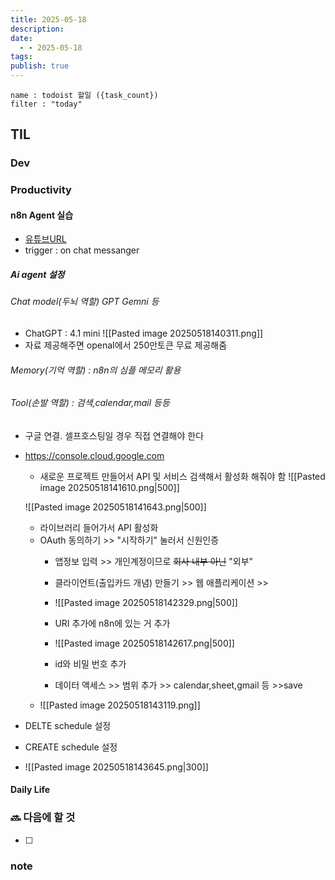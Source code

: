 ```yaml
---
title: 2025-05-18
description: 
date:
  - - 2025-05-18
tags: 
publish: true
---
```


```todoist
name : todoist 할일 ({task_count})
filter : "today"
```

## TIL
### Dev

### Productivity
#### n8n Agent 실습
- [유튜브URL](https://youtu.be/VlsgHC5xkPA?si=5P-WVzIgNsGMpyR6)
- trigger : on chat messanger
##### Ai agent 설정
###### Chat model(두뇌 역할) GPT Gemni 등
- ChatGPT : 4.1 mini 
	![[Pasted image 20250518140311.png]]
- 자료 제공해주면 openaI에서 250만토큰 무료 제공해줌
###### Memory(기억 역할) : n8n의 심플 메모리 활용
###### Tool(손발 역할) : 검색,calendar,mail 등등
- 구글 연결. 셀프호스팅일 경우 직접 연결해야 한다
- https://console.cloud.google.com
	- 새로운 프로젝트 만들어서 API 및 서비스 검색해서 활성화 해줘야 함
	![[Pasted image 20250518141610.png|500]]

	![[Pasted image 20250518141643.png|500]]

	- 라이브러리 들어가서 API 활성화
	- OAuth 동의하기 >> "시작하기" 눌러서 신원인증
		- 앱정보 입력 >> 개인계정이므로 ~~회사 내부 아닌~~ "외부"
		- 클라이언트(출입카드 개념) 만들기 >> 웹 애플리케이션 >> 

		- ![[Pasted image 20250518142329.png|500]]
		- URI 추가에 n8n에 있는 거 추가
		- ![[Pasted image 20250518142617.png|500]]
		- id와 비밀 번호 추가
		- 데이터 액세스 >> 범위 추가 >> calendar,sheet,gmail 등 >>save
	- ![[Pasted image 20250518143119.png]]
- DELTE schedule 설정
- CREATE schedule 설정
- ![[Pasted image 20250518143645.png|300]]
#### Daily Life




### 🔜 다음에 할 것
- [ ] 


### note

